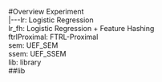 #Overview
Experiment  
|---lr: Logistic Regression  
lr_fh: Logistic Regression + Feature Hashing  
ftrlProximal: FTRL-Proximal  
sem: UEF_SEM  
ssem: UEF_SSEM  
lib: library  
##lib
